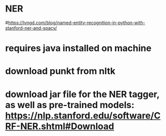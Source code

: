 # NER
#https://lvngd.com/blog/named-entity-recognition-in-python-with-stanford-ner-and-spacy/
# requires java installed on machine
# download punkt from nltk
# download jar file for the NER tagger, as well as pre-trained models: https://nlp.stanford.edu/software/CRF-NER.shtml#Download
